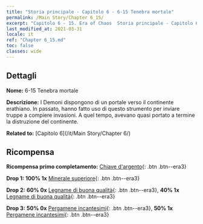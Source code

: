 ```yaml
---
title: "Storia principale - Capitolo 6 - 6-15 Tenebra mortale"
permalink: /Main Story/Chapter 6_15/
excerpt: "Capitolo 6 - 15. Era of Chaos  Storia principale - Capitolo 6_15. 6-15 Tenebra mortale"
last_modified_at: 2021-03-31
locale: it
ref: "Chapter 6_15.md"
toc: false
classes: wide
---
```


## Dettagli

 **Nome:** 6-15 Tenebra mortale

 **Descrizione:** I Demoni dispongono di un portale verso il continente erathiano. In passato, hanno fatto uso di questo strumento per inviare truppe a compiere invasioni. A quel tempo, avevano quasi portato a termine la distruzione del continente.

 **Related to:** [Capitolo 6](/it/Main Story/Chapter 6/)

## Ricompensa

 **Ricompensa primo completamento:** [Chiave d'argento](/it/Items/con_693/){: .btn .btn--era3}

 **Drop 1:** **100% 1x** [Minerale superiore](/it/Items/mat_19/){: .btn .btn--era3}

 **Drop 2:** **60% 0x** [Legname di buona qualità](/it/Items/mat_13/){: .btn .btn--era3}, **40% 1x** [Legname di buona qualità](/it/Items/mat_13/){: .btn .btn--era3}

 **Drop 3:** **50% 0x** [Pergamene incantesimi](/it/Items/con_694/){: .btn .btn--era3}, **50% 1x** [Pergamene incantesimi](/it/Items/con_694/){: .btn .btn--era3}

